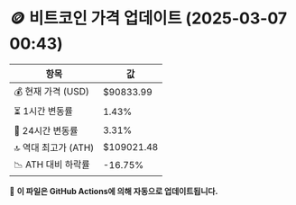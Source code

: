 # 🪙 비트코인 가격 업데이트 (2025-03-07 00:43)

| 항목                | 값 |
|--------------------|----------------|
| 💰 현재 가격 (USD) | $90833.99 |
| ⏳ 1시간 변동률    | 1.43% |
| 📆 24시간 변동률   | 3.31% |
| 🔝 역대 최고가 (ATH) | $109021.48 |
| 📉 ATH 대비 하락률 | -16.75% |

🔄 **이 파일은 GitHub Actions에 의해 자동으로 업데이트됩니다.**
